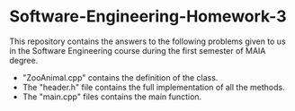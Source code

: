 # Software-Engineering-Homework-3


This repository contains the answers to the following problems given to us in the Software Engineering course during the first semester of MAIA degree.

- "ZooAnimal.cpp" contains the definition of the class.
- The "header.h" file contains the full implementation of all the methods.
- The "main.cpp" files contains the main function.
